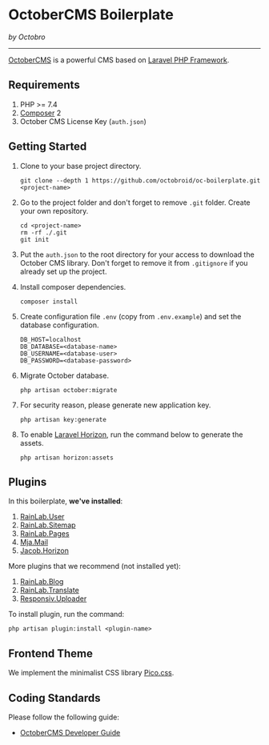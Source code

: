 # OctoberCMS Boilerplate
*by Octobro*

---

[OctoberCMS](http://octobercms.com) is a powerful CMS based on [Laravel PHP Framework](http://laravel.com).

## Requirements

1. PHP >= 7.4
2. [Composer](http://getcomposer.org) 2
3. October CMS License Key (`auth.json`)

## Getting Started

1. Clone to your base project directory.

	```
	git clone --depth 1 https://github.com/octobroid/oc-boilerplate.git <project-name>
	```

2. Go to the project folder and don't forget to remove `.git` folder. Create your own repository.

	```
    cd <project-name>
	rm -rf ./.git
    git init
	```
    
3. Put the `auth.json` to the root directory for your access to download the October CMS library. Don't forget to remove it from `.gitignore` if you already set up the project.

4. Install composer dependencies.

	```
	composer install
	```

5. Create configuration file `.env` (copy from `.env.example`) and set the database configuration.

	```
	DB_HOST=localhost
	DB_DATABASE=<database-name>
	DB_USERNAME=<database-user>
	DB_PASSWORD=<database-password>
	```

6. Migrate October database.

	```
	php artisan october:migrate
	```

7. For security reason, please generate new application key.

	```
	php artisan key:generate
	```
    
8. To enable [Laravel Horizon](https://laravel.com/docs/master/horizon), run the command below to generate the assets.

    ```
    php artisan horizon:assets
    ```

## Plugins

In this boilerplate, **we've installed**:

1. [RainLab.User](https://octobercms.com/plugin/rainlab-user)
1. [RainLab.Sitemap](https://octobercms.com/plugin/rainlab-sitemap)
1. [RainLab.Pages](https://octobercms.com/plugin/rainlab-pags)
1. [Mja.Mail](https://octobercms.com/plugin/mja-mail)
1. [Jacob.Horizon](https://octobercms.com/plugin/jacob-horizon)

More plugins that we recommend (not installed yet):

1. [RainLab.Blog](https://octobercms.com/plugin/rainlab-blog)
1. [RainLab.Translate](https://octobercms.com/plugin/rainlab-translate)
1. [Responsiv.Uploader](https://octobercms.com/plugin/responsiv-uploader)

To install plugin, run the command:

```
php artisan plugin:install <plugin-name>
```

## Frontend Theme

We implement the minimalist CSS library [Pico.css](https://picocss.com/).

## Coding Standards

Please follow the following guide:

* [OctoberCMS Developer Guide](https://octobercms.com/help/guidelines/developer)
